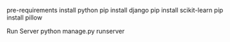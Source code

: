 pre-requirements
install python
pip install django
pip install scikit-learn
pip install pillow

Run Server
python manage.py runserver
